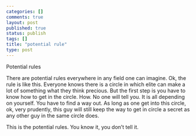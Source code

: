 ```yaml
--- 
categories: []
comments: true
layout: post
published: true
status: publish
tags: []
title: "potential rule"
type: post
---
```

<div id="msgcns!3725CC0EE38B1F6!141" class="bvMsg">Potential rules

There are potential rules everywhere in any field one can imagine. Ok, the rule is like this. 
Everyone knows there is a circle in which elite can make a lot of something what they think precious. But the first step is you have to know how to get in the circle.
How. No one will tell you. It is all depending on yourself. You have to find a way out. As long as one get into this circle, ok, very prudently, this guy will still keep the way to get in circle a secret as any other guy in the same circle does.

This is the potential rules. You know it, you don’t tell it.</div>
